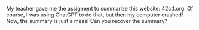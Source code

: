 My teacher gave me the assigment to summarize this website: 42ctf.org. Of course, I was using ChatGPT to do that, but then my computer crashed! Now, the summary is just a mess! Can you recover the summary?
